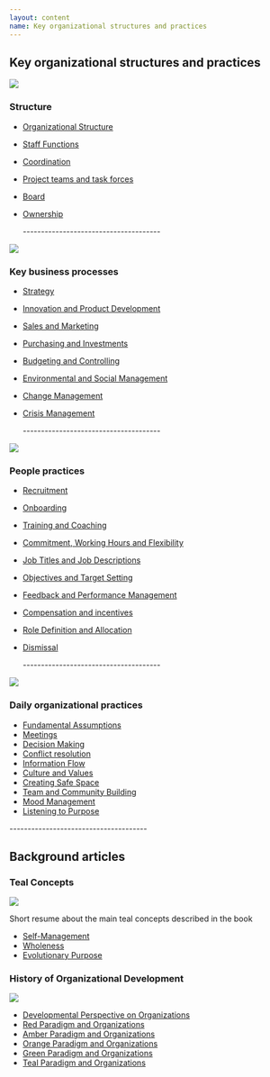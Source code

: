 ```yaml
---
layout: content
name: Key organizational structures and practices
---
```

## Key organizational structures and practices

![](/media/structure.jpg)

### Structure

* [Organizational Structure](https://reinventingorganizationswiki.com/it/theory/organizational-structure/)
* [Staff Functions](https://reinventingorganizationswiki.com/it/theory/staff-functions/)
* [Coordination](https://reinventingorganizationswiki.com/it/theory/coordination/)
* [Project teams and task forces](https://reinventingorganizationswiki.com/it/theory/project-teams-and-task-forces/)
* [Board](https://reinventingorganizationswiki.com/it/theory/board/)
* [Ownership](https://reinventingorganizationswiki.com/it/theory/ownership/)

  \--------------------------------------

![](/media/key-business-processes.jpg)

### Key business processes

* [Strategy](https://reinventingorganizationswiki.com/it/theory/strategy/)
* [Innovation and Product Development](https://reinventingorganizationswiki.com/it/theory/innovation-and-product-development/)
* [Sales and Marketing](https://reinventingorganizationswiki.com/it/theory/sales-marketing/)
* [Purchasing and Investments](https://reinventingorganizationswiki.com/it/theory/purchasing-and-investments/)
* [Budgeting and Controlling](https://reinventingorganizationswiki.com/it/theory/budgeting-and-controlling/)
* [Environmental and Social Management](https://reinventingorganizationswiki.com/it/theory/environmental-and-social-management/)
* [Change Management](https://reinventingorganizationswiki.com/it/theory/change-management/)
* [Crisis Management](https://reinventingorganizationswiki.com/it/theory/crisis-management/)

  \--------------------------------------

![](/media/people-practices.jpg)

### People practices

* [Recruitment](https://reinventingorganizationswiki.com/it/theory/recruitment/)
* [Onboarding](https://reinventingorganizationswiki.com/it/theory/onboarding/)
* [Training and Coaching](https://reinventingorganizationswiki.com/it/theory/training-and-coaching/)
* [Commitment, Working Hours and Flexibility](https://reinventingorganizationswiki.com/it/theory/commitment-working-hours-and-flexibility/)
* [Job Titles and Job Descriptions](https://reinventingorganizationswiki.com/it/theory/job-titles-and-job-descriptions/)
* [Objectives and Target Setting](https://reinventingorganizationswiki.com/it/theory/objectives-and-target-setting/)
* [Feedback and Performance Management](https://reinventingorganizationswiki.com/it/theory/feedback-and-performance-management/)
* [Compensation and incentives](https://reinventingorganizationswiki.com/it/theory/compensation-and-incentives/)
* [Role Definition and Allocation](https://reinventingorganizationswiki.com/it/theory/role-definition-and-allocation/)
* [Dismissal](https://reinventingorganizationswiki.com/it/theory/dismissal/)

  \--------------------------------------

![](/media/daily-organizational-practices.jpg)

### Daily organizational practices

* [Fundamental Assumptions](https://reinventingorganizationswiki.com/it/theory/fundamental-assumptions/)
* [Meetings](https://reinventingorganizationswiki.com/it/theory/meetings/)
* [Decision Making](https://reinventingorganizationswiki.com/it/theory/decision-making/)
* [Conflict resolution](https://reinventingorganizationswiki.com/it/theory/conflict-resolution/)
* [Information Flow](https://reinventingorganizationswiki.com/it/theory/information-flow/)
* [Culture and Values](https://reinventingorganizationswiki.com/it/theory/culture-and-values/)
* [Creating Safe Space](https://reinventingorganizationswiki.com/it/theory/safe-space/)
* [Team and Community Building](https://reinventingorganizationswiki.com/it/theory/team-and-community-building/)
* [Mood Management](https://reinventingorganizationswiki.com/it/theory/mood-management/)
* [Listening to Purpose](https://reinventingorganizationswiki.com/it/theory/listening-to-purpose/)

\--------------------------------------

## Background articles

### Teal Concepts

![](/media/fundamental-assumptions.jpg)

Short resume about the main teal concepts described in the book

* [Self-Management](https://reinventingorganizationswiki.com/it/theory/self-management/)
* [Wholeness](https://reinventingorganizationswiki.com/it/theory/wholeness/)
* [Evolutionary Purpose](https://reinventingorganizationswiki.com/it/theory/evolutionary-purpose/)

### History of Organizational Development

![](/media/1_018-small.png)

* [Developmental Perspective on Organizations](https://reinventingorganizationswiki.com/it/theory/developmental-perspective-on-organizations/)
* [Red Paradigm and Organizations](https://reinventingorganizationswiki.com/it/theory/red-organizations/)
* [Amber Paradigm and Organizations](https://reinventingorganizationswiki.com/it/theory/amber-paradigm-and-organizations/)
* [Orange Paradigm and Organizations](https://reinventingorganizationswiki.com/it/theory/orange-paradigm-and-organizations/)
* [Green Paradigm and Organizations](https://reinventingorganizationswiki.com/it/theory/green-paradigm-and-organizations/)
* [Teal Paradigm and Organizations](https://reinventingorganizationswiki.com/it/theory/teal-paradigm-and-organizations/)